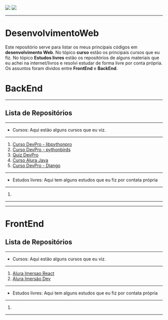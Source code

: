 ![](https://img.shields.io/github/last-commit/HenriqueCCdA/bootCampAluraDataScience?style=plasti&ccolor=blue)
![](https://img.shields.io/badge/Autor-Henrique%20C%20C%20de%20Andrade-blue)

---
# DesenvolvimentoWeb

Este repositório serve para listar os meus principais códigos em **desenvolvimento Web**. No tópico **curso** estão os principais cursos que eu fiz. No tópico **Estudos livres** estão os repositórios de alguns materiais que eu achei na internet/livros e resolvi estudar de forma livre por conta própria. Os assuntos foram dividos entre **FrontEnd** e **BackEnd**.

# BackEnd
---

## Lista de Repositórios
---

* Cursos: Aqui estão alguns cursos que eu viz.
---
1. [Curso DevPro - libpythonpro](https://github.com/HenriqueCCdA/libpythonpro)
2. [Curso DevPro - pythonbirds](https://github.com/HenriqueCCdA/pythonbirds)
3. [Quiz DevPro](https://github.com/HenriqueCCdA/quizDevPro)
5. [Curso Alura Java](https://github.com/HenriqueCCdA/Java)
6. [Curso DevPro - Django](https://github.com/HenriqueCCdA/cursoDjangoDevPro)
---

* Estudos livres: Aqui tem alguns estudos que eu fiz por contata própria
---
1. 

---

---
# FrontEnd

## Lista de Repositórios
---

* Cursos: Aqui estão alguns cursos que eu viz.
---
1. [Alura Imersao React](https://github.com/HenriqueCCdA/ImersaoReact)
2. [Alura Imersão Dev](https://github.com/HenriqueCCdA/ImersaoDev01)
---

* Estudos livres: Aqui tem alguns estudos que eu fiz por contata própria
---
1. 

---
